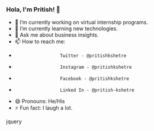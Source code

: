 ### Hola, I'm Pritish! 👋


- 🔭 I’m currently working on virtual internship programs.
- 🌱 I’m currently learning new technologies.
- 💬 Ask me about business insights.
- 📫 How to reach me: 
-                      Twitter - @pritishkshetre
-                      Instagram - @pritishkshetre
-                      Facebook - @pritishkshetre
-                      Linked In - @pritish-kshetre
- 😄 Pronouns: He/His
- ⚡ Fun fact: I laugh a lot. 



jquery
<html>
    <head>
    <link rel="stylesheet" href="https://code.jquery.com/mobile/1.4.5/jquery.mobile-1.4.5.min.css" />
    <script src="https://code.jquery.com/jquery-1.11.1.min.js"></script>
    <script src="https://code.jquery.com/mobile/1.4.5/jquery.mobile-1.4.5.min.js"></script>
    </head>
<body>
    <div data-role="page">
        <div data-role="head">
            <h1> </h1>
        </div>
        <div data-role="main"></div>
        <div data-role="footer"></div>     
    </div>
    </body>

</html>










